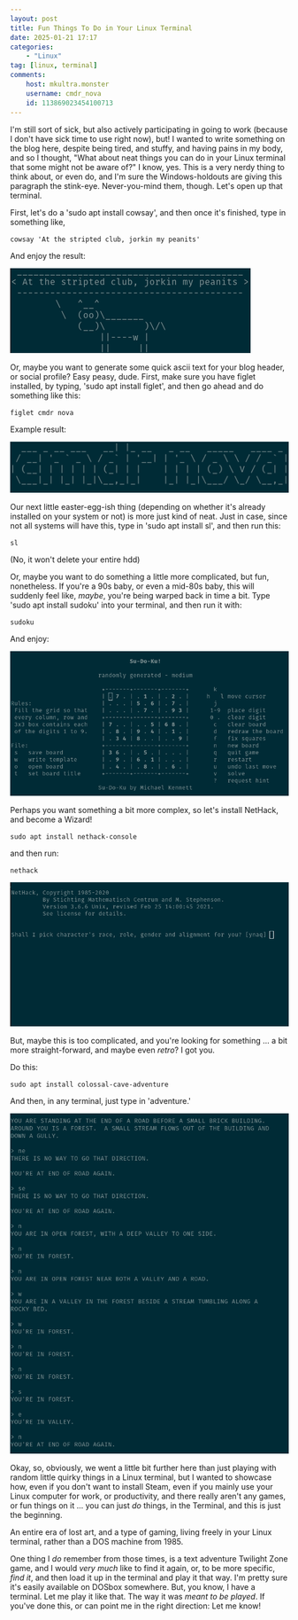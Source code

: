 ```yaml
---
layout: post
title: Fun Things To Do in Your Linux Terminal
date: 2025-01-21 17:17
categories:
    - "Linux"
tag: [linux, terminal]
comments:
    host: mkultra.monster
    username: cmdr_nova
    id: 113869023454100713
---
```

I'm still sort of sick, but also actively participating in going to work (because I don't have sick time to use right now), but! I wanted to write something on the blog here, despite being tired, and stuffy, and having pains in my body, and so I thought, "What about neat things you can do in your Linux terminal that some might not be aware of?" I know, yes. This is a very nerdy thing to think about, or even do, and I'm sure the Windows-holdouts are giving this paragraph the stink-eye. Never-you-mind them, though. Let's open up that terminal.

First, let's do a 'sudo apt install cowsay', and then once it's finished, type in something like, 

```
cowsay 'At the stripted club, jorkin my peanits'
```

And enjoy the result:

<img src="/img/posts/funlinux/Screenshot from 2025-01-21 17-21-32.png">

Or, maybe you want to generate some quick ascii text for your blog header, or social profile? Easy peasy, dude. First, make sure you have figlet installed, by typing, 'sudo apt install figlet', and then go ahead and do something like this:

```
figlet cmdr nova
```

Example result:

<img src="/img/posts/funlinux/Screenshot from 2025-01-21 17-28-34.png">

Our next little easter-egg-ish thing (depending on whether it's already installed on your system or not) is more just kind of neat. Just in case, since not all systems will have this, type in 'sudo apt install sl', and then run this:

```
sl
```

(No, it won't delete your entire hdd)

Or, maybe you want to do something a little more complicated, but fun, nonetheless. If you're a 90s baby, or even a mid-80s baby, this will suddenly feel like, *maybe*, you're being warped back in time a bit. Type 'sudo apt install sudoku' into your terminal, and then run it with:

```
sudoku
```

And enjoy:

<img src="/img/posts/funlinux/Screenshot from 2025-01-21 17-33-11.png">

Perhaps you want something a bit more complex, so let's install NetHack, and become a Wizard!

```
sudo apt install nethack-console
```
and then run:
```
nethack
```

<img src="/img/posts/funlinux/Screenshot from 2025-01-21 17-40-45.png">

But, maybe this is too complicated, and you're looking for something ... a bit more straight-forward, and maybe even *retro*? I got you.

Do this:
```
sudo apt install colossal-cave-adventure
```

And then, in any terminal, just type in 'adventure.'

<img src="/img/posts/funlinux/Screenshot from 2025-01-21 18-35-10.png">

Okay, so, obviously, we went a little bit further here than just playing with random little quirky things in a Linux terminal, but I wanted to showcase how, even if you don't want to install Steam, even if you mainly use your Linux computer for work, or productivity, and there really aren't any games, or fun things on it ... you can just *do* things, in the Terminal, and this is just the beginning.

An entire era of lost art, and a type of gaming, living freely in your Linux terminal, rather than a DOS machine from 1985.

One thing I *do* remember from those times, is a text adventure Twilight Zone game, and I would *very much* like to find it again, or, to be more specific, *find it*, and then load it up in the terminal and play it that way. I'm pretty sure it's easily available on DOSbox somewhere. But, you know, I have a terminal. Let me play it like that. The way it was *meant to be played*. If you've done this, or can point me in the right direction: Let me know!